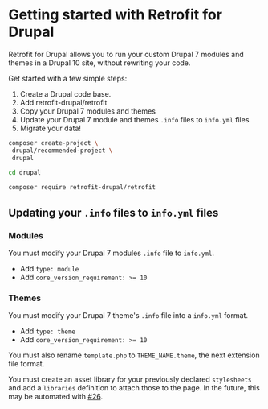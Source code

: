 # Getting started with Retrofit for Drupal

Retrofit for Drupal allows you to run your custom Drupal 7 modules and themes in a Drupal 10 site, without rewriting your code.

Get started with a few simple steps:

1. Create a Drupal code base.
2. Add retrofit-drupal/retrofit
3. Copy your Drupal 7 modules and themes
4. Update your Drupal 7 module and themes `.info` files to `info.yml` files
5. Migrate your data!

```sh
composer create-project \ 
 drupal/recommended-project \
 drupal
 
cd drupal

composer require retrofit-drupal/retrofit
```

## Updating your `.info` files to `info.yml` files

### Modules

You must modify your Drupal 7 modules `.info` file to `info.yml`.

* Add `type: module`
* Add `core_version_requirement: >= 10`

### Themes

You must modify your Drupal 7 theme's `.info` file into a `info.yml` format.

* Add `type: theme`
* Add `core_version_requirement: >= 10`

You must also rename `template.php` to `THEME_NAME.theme`, the next extension file format.

You must create an asset library for your previously declared `stylesheets` and add a `libraries` definition
to attach those to the page. In the future, this may be automated with [#26](https://github.com/retrofit-drupal/retrofit/issues/26).
